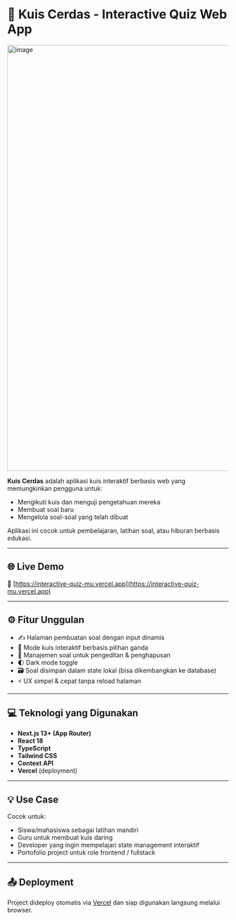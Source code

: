 # 🧠 Kuis Cerdas - Interactive Quiz Web App

<img width="1915" height="969" alt="image" src="https://github.com/user-attachments/assets/82e527d4-fb26-4224-a81c-69ed20461905" />

**Kuis Cerdas** adalah aplikasi kuis interaktif berbasis web yang memungkinkan pengguna untuk:
- Mengikuti kuis dan menguji pengetahuan mereka
- Membuat soal baru
- Mengelola soal-soal yang telah dibuat

Aplikasi ini cocok untuk pembelajaran, latihan soal, atau hiburan berbasis edukasi.

---

## 🌐 Live Demo

🔗 [https://interactive-quiz-mu.vercel.app](https://interactive-quiz-mu.vercel.app)

---

## ⚙️ Fitur Unggulan

- ✍️ Halaman pembuatan soal dengan input dinamis
- 🧪 Mode kuis interaktif berbasis pilihan ganda
- 🧩 Manajemen soal untuk pengeditan & penghapusan
- 🌓 Dark mode toggle
- 🗃️ Soal disimpan dalam state lokal (bisa dikembangkan ke database)
- ⚡ UX simpel & cepat tanpa reload halaman

---

## 💻 Teknologi yang Digunakan

- **Next.js 13+ (App Router)**
- **React 18**
- **TypeScript**
- **Tailwind CSS**
- **Context API**
- **Vercel** (deployment)

---

## 💡 Use Case

Cocok untuk:

- Siswa/mahasiswa sebagai latihan mandiri
- Guru untuk membuat kuis daring
- Developer yang ingin mempelajari state management interaktif
- Portofolio project untuk role frontend / fullstack

---

## 📤 Deployment

Project dideploy otomatis via [Vercel](https://vercel.com) dan siap digunakan langsung melalui browser.

